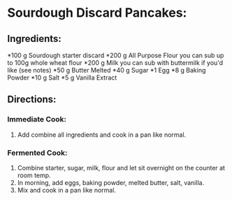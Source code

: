 # Sourdough Discard Pancakes:

## Ingredients:
*100 g Sourdough starter discard 
*200 g All Purpose Flour you can sub up to 100g whole wheat flour
*200 g Milk you can sub with buttermilk if you'd like (see notes)
*50 g Butter Melted
*40 g Sugar
*1 Egg
*8 g Baking Powder
*10 g Salt
*5 g Vanilla Extract

## Directions:
### Immediate Cook:
1. Add combine all ingredients and cook in a pan like normal.

### Fermented Cook:
1. Combine starter, sugar, milk, flour and let sit overnight on the counter at room temp.
2. In morning, add eggs, baking powder, melted butter, salt, vanilla.
3. Mix and cook in a pan like normal.
